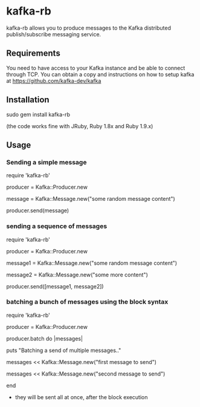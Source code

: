 # kafka-rb
kafka-rb allows you to produce messages to the Kafka distributed publish/subscribe messaging service.

## Requirements
You need to have access to your Kafka instance and be able to connect through TCP. You can obtain a copy and instructions on how to setup kafka at https://github.com/kafka-dev/kafka

## Installation
sudo gem install kafka-rb

(the code works fine with JRuby, Ruby 1.8x and Ruby 1.9.x)

## Usage

### Sending a simple message

require 'kafka-rb'

producer = Kafka::Producer.new

message = Kafka::Message.new("some random message content")

producer.send(message)

### sending a sequence of messages

require 'kafka-rb'

producer = Kafka::Producer.new

message1 = Kafka::Message.new("some random message content")

message2 = Kafka::Message.new("some more content")

producer.send([message1, message2])

### batching a bunch of messages using the block syntax

require 'kafka-rb'

producer = Kafka::Producer.new

producer.batch do |messages|

  puts "Batching a send of multiple messages.."

  messages << Kafka::Message.new("first message to send")

  messages << Kafka::Message.new("second message to send")

end

* they will be sent all at once, after the block execution

